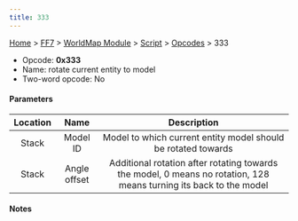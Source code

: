 ```yaml
---
title: 333
---
```


[Home](../../../../index.md) > [FF7](../../../../FF7.md) > [WorldMap Module](../../../WorldMap_Module.md) > [Script](../../Script.md) > [Opcodes](../Opcodes.md) > 333

-   Opcode: **0x333**
-   Name: rotate current entity to model
-   Two-word opcode: No

#### Parameters

| Location |     Name     |                                                    Description                                                     |
|:--------:|:------------:|:------------------------------------------------------------------------------------------------------------------:|
|  Stack   |   Model ID   |                           Model to which current entity model should be rotated towards                            |
|  Stack   | Angle offset | Additional rotation after rotating towards the model, 0 means no rotation, 128 means turning its back to the model |

#### Notes
